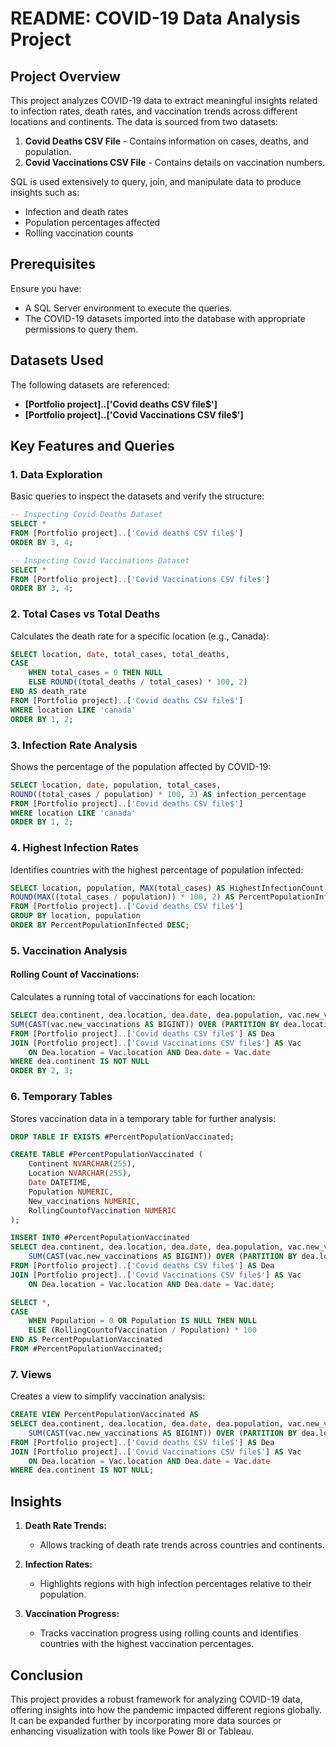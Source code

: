 # README: COVID-19 Data Analysis Project

## Project Overview
This project analyzes COVID-19 data to extract meaningful insights related to infection rates, death rates, and vaccination trends across different locations and continents. The data is sourced from two datasets:

1. **Covid Deaths CSV File** - Contains information on cases, deaths, and population.
2. **Covid Vaccinations CSV File** - Contains details on vaccination numbers.

SQL is used extensively to query, join, and manipulate data to produce insights such as:
- Infection and death rates
- Population percentages affected
- Rolling vaccination counts

## Prerequisites
Ensure you have:
- A SQL Server environment to execute the queries.
- The COVID-19 datasets imported into the database with appropriate permissions to query them.

## Datasets Used
The following datasets are referenced:
- **[Portfolio project]..['Covid deaths CSV file$']**
- **[Portfolio project]..['Covid Vaccinations CSV file$']**

## Key Features and Queries
### 1. **Data Exploration**
Basic queries to inspect the datasets and verify the structure:
```sql
-- Inspecting Covid Deaths Dataset
SELECT *
FROM [Portfolio project]..['Covid deaths CSV file$']
ORDER BY 3, 4;

-- Inspecting Covid Vaccinations Dataset
SELECT *
FROM [Portfolio project]..['Covid Vaccinations CSV file$']
ORDER BY 3, 4;
```

### 2. **Total Cases vs Total Deaths**
Calculates the death rate for a specific location (e.g., Canada):
```sql
SELECT location, date, total_cases, total_deaths,
CASE
    WHEN total_cases = 0 THEN NULL
    ELSE ROUND((total_deaths / total_cases) * 100, 2)
END AS death_rate
FROM [Portfolio project]..['Covid deaths CSV file$']
WHERE location LIKE 'canada'
ORDER BY 1, 2;
```

### 3. **Infection Rate Analysis**
Shows the percentage of the population affected by COVID-19:
```sql
SELECT location, date, population, total_cases,
ROUND((total_cases / population) * 100, 2) AS infection_percentage
FROM [Portfolio project]..['Covid deaths CSV file$']
WHERE location LIKE 'canada'
ORDER BY 1, 2;
```

### 4. **Highest Infection Rates**
Identifies countries with the highest percentage of population infected:
```sql
SELECT location, population, MAX(total_cases) AS HighestInfectionCount,
ROUND(MAX((total_cases / population)) * 100, 2) AS PercentPopulationInfected
FROM [Portfolio project]..['Covid deaths CSV file$']
GROUP BY location, population
ORDER BY PercentPopulationInfected DESC;
```

### 5. **Vaccination Analysis**
#### Rolling Count of Vaccinations:
Calculates a running total of vaccinations for each location:
```sql
SELECT dea.continent, dea.location, dea.date, dea.population, vac.new_vaccinations,
SUM(CAST(vac.new_vaccinations AS BIGINT)) OVER (PARTITION BY dea.location ORDER BY dea.date) AS RollingCountofVaccinations
FROM [Portfolio project]..['Covid deaths CSV file$'] AS Dea
JOIN [Portfolio project]..['Covid Vaccinations CSV file$'] AS Vac
    ON Dea.location = Vac.location AND Dea.date = Vac.date
WHERE dea.continent IS NOT NULL
ORDER BY 2, 3;
```

### 6. **Temporary Tables**
Stores vaccination data in a temporary table for further analysis:
```sql
DROP TABLE IF EXISTS #PercentPopulationVaccinated;

CREATE TABLE #PercentPopulationVaccinated (
    Continent NVARCHAR(255),
    Location NVARCHAR(255),
    Date DATETIME,
    Population NUMERIC,
    New_vaccinations NUMERIC,
    RollingCountofVaccination NUMERIC
);

INSERT INTO #PercentPopulationVaccinated
SELECT dea.continent, dea.location, dea.date, dea.population, vac.new_vaccinations,
    SUM(CAST(vac.new_vaccinations AS BIGINT)) OVER (PARTITION BY dea.location ORDER BY dea.date) AS RollingCountofVaccination
FROM [Portfolio project]..['Covid deaths CSV file$'] AS Dea
JOIN [Portfolio project]..['Covid Vaccinations CSV file$'] AS Vac
    ON Dea.location = Vac.location AND Dea.date = Vac.date;

SELECT *,
CASE
    WHEN Population = 0 OR Population IS NULL THEN NULL
    ELSE (RollingCountofVaccination / Population) * 100
END AS PercentPopulationVaccinated
FROM #PercentPopulationVaccinated;
```

### 7. **Views**
Creates a view to simplify vaccination analysis:
```sql
CREATE VIEW PercentPopulationVaccinated AS
SELECT dea.continent, dea.location, dea.date, dea.population, vac.new_vaccinations,
    SUM(CAST(vac.new_vaccinations AS BIGINT)) OVER (PARTITION BY dea.location ORDER BY dea.date) AS RollingCountofVaccinations
FROM [Portfolio project]..['Covid deaths CSV file$'] AS Dea
JOIN [Portfolio project]..['Covid Vaccinations CSV file$'] AS Vac
    ON Dea.location = Vac.location AND Dea.date = Vac.date
WHERE dea.continent IS NOT NULL;
```

## Insights
1. **Death Rate Trends:**
   - Allows tracking of death rate trends across countries and continents.

2. **Infection Rates:**
   - Highlights regions with high infection percentages relative to their population.

3. **Vaccination Progress:**
   - Tracks vaccination progress using rolling counts and identifies countries with the highest vaccination percentages.

## Conclusion
This project provides a robust framework for analyzing COVID-19 data, offering insights into how the pandemic impacted different regions globally. It can be expanded further by incorporating more data sources or enhancing visualization with tools like Power BI or Tableau.

